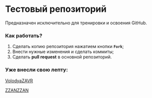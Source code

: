 # Тестовый репозиторий

Предназначен исключительно для тренировки и освоения GitHub.

### Как работать?

1. Сделать копию репозитория нажатием кнопки **`Fork`**;
2. Внести нужные изменения и сделать коммиты;
3. Сделать **pull request** в основной репозиторий.

### Уже внесли свою лепту:

[VolodyaZAVR](https://github.com/VolodyaZAVR)

[ZZANZZAN](https://github.com/ZZANZZAN)
